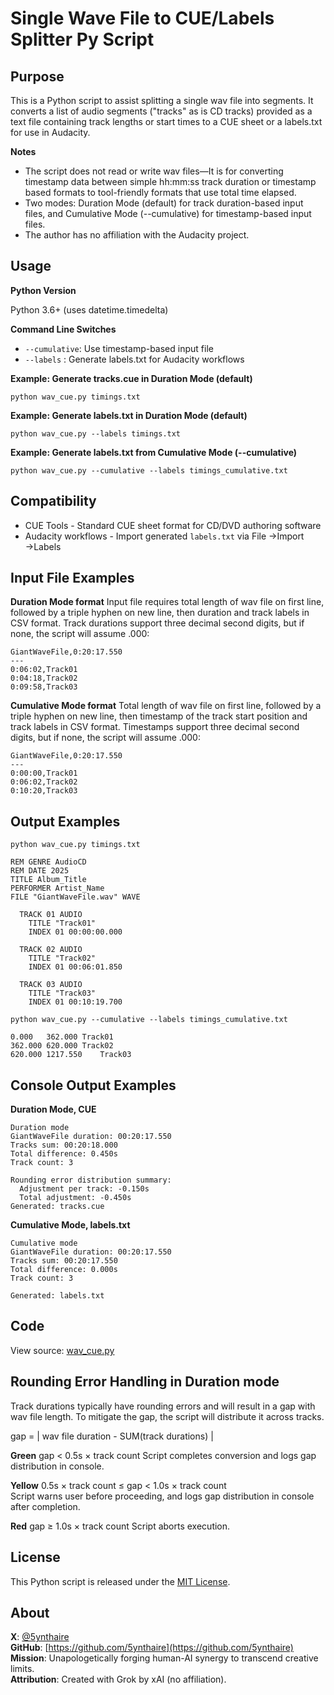 # Single Wave File to CUE/Labels Splitter Py Script

## Purpose

This is a Python script to assist splitting a single wav file into segments. It converts a list of audio segments ("tracks" as is CD tracks) provided as a text file containing track lengths or start times to a CUE sheet or a labels.txt for use in Audacity.

**Notes**
- The script does not read or write wav files—It is for converting timestamp data between simple hh:mm:ss track duration or timestamp based formats to tool-friendly formats that use total time elapsed.
- Two modes: Duration Mode (default) for track duration-based input files, and Cumulative Mode (--cumulative) for timestamp-based input files.
- The author has no affiliation with the Audacity project.

## Usage

**Python Version**

Python 3.6+ (uses datetime.timedelta)

**Command Line Switches**

- `--cumulative`: Use timestamp-based input file
- `--labels` : Generate labels.txt for Audacity workflows

**Example: Generate tracks.cue in Duration Mode (default)**

`python wav_cue.py timings.txt`

**Example: Generate labels.txt in Duration Mode (default)**

`python wav_cue.py --labels timings.txt`

**Example: Generate labels.txt from Cumulative Mode (--cumulative)**

`python wav_cue.py --cumulative --labels timings_cumulative.txt`

## Compatibility

- CUE Tools - Standard CUE sheet format for CD/DVD authoring software
- Audacity workflows - Import generated `labels.txt` via File →Import →Labels

## Input File Examples

**Duration Mode format**
Input file requires total length of wav file on first line, followed by a triple hyphen on new line, then duration and track labels in CSV format. Track durations support three decimal second digits, but if none, the script will assume .000:

```
GiantWaveFile,0:20:17.550
---
0:06:02,Track01
0:04:18,Track02
0:09:58,Track03
```

**Cumulative Mode format**
Total length of wav file on first line, followed by a triple hyphen on new line, then timestamp of the track start position and track labels in CSV format. Timestamps support three decimal second digits, but if none, the script will assume .000:
```
GiantWaveFile,0:20:17.550
---
0:00:00,Track01
0:06:02,Track02
0:10:20,Track03
```

## Output Examples

`python wav_cue.py timings.txt`

```
REM GENRE AudioCD
REM DATE 2025
TITLE Album_Title
PERFORMER Artist_Name
FILE "GiantWaveFile.wav" WAVE

  TRACK 01 AUDIO
    TITLE "Track01"
    INDEX 01 00:00:00.000

  TRACK 02 AUDIO
    TITLE "Track02"
    INDEX 01 00:06:01.850

  TRACK 03 AUDIO
    TITLE "Track03"
    INDEX 01 00:10:19.700
```

`python wav_cue.py --cumulative --labels timings_cumulative.txt`

```
0.000	362.000	Track01
362.000	620.000	Track02
620.000	1217.550	Track03
```

## Console Output Examples

**Duration Mode, CUE**
```
Duration mode
GiantWaveFile duration: 00:20:17.550
Tracks sum: 00:20:18.000
Total difference: 0.450s
Track count: 3

Rounding error distribution summary:
  Adjustment per track: -0.150s
  Total adjustment: -0.450s
Generated: tracks.cue
```

**Cumulative Mode, labels.txt**
```
Cumulative mode
GiantWaveFile duration: 00:20:17.550
Tracks sum: 00:20:17.550
Total difference: 0.000s
Track count: 3

Generated: labels.txt
```

## Code

View source: [wav_cue.py](wav_cue.py)

## Rounding Error Handling in Duration mode

Track durations typically have rounding errors and will result in a gap with wav file length. To mitigate the gap, the script will distribute it across tracks.

gap = | wav file duration - SUM(track durations) |

**Green**
gap < 0.5s × track count
Script completes conversion and logs gap distribution in console.

**Yellow**
0.5s × track count ≤ gap < 1.0s × track count  
Script warns user before proceeding, and logs gap distribution in console after completion.

**Red**
gap ≥ 1.0s × track count
Script aborts execution.

## License

This Python script is released under the [MIT License](LICENSE).

## About

**X**: [@5ynthaire](https://x.com/5ynthaire)  
**GitHub**: [https://github.com/5ynthaire](https://github.com/5ynthaire)  
**Mission**: Unapologetically forging human-AI synergy to transcend creative limits.  
**Attribution**: Created with Grok by xAI (no affiliation).
